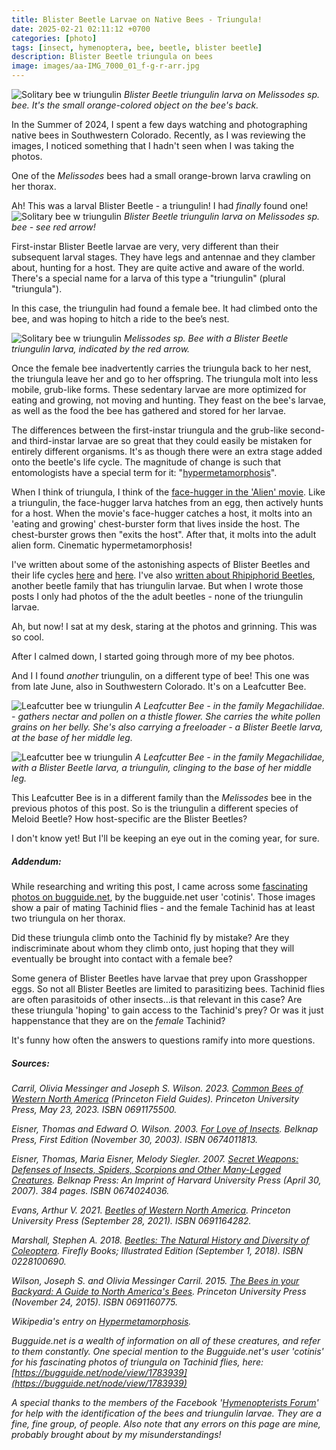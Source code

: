 ```yaml
---
title: Blister Beetle Larvae on Native Bees - Triungula!
date: 2025-02-21 02:11:12 +0700
categories: [photo]
tags: [insect, hymenoptera, bee, beetle, blister beetle]
description: Blister Beetle triungula on bees
image: images/aa-IMG_7000_01_f-g-r-arr.jpg
---
```


![Solitary bee w triungulin](images/aa-IMG_7000_01_f-g-r.jpg "Solitary bee and triungulin")
*Blister Beetle triungulin larva on Melissodes sp. bee. It's the small orange-colored object on the bee's back.*

In the Summer of 2024, I spent a few days watching and photographing native bees in Southwestern Colorado. Recently, as I was reviewing the images, I noticed something that I hadn't seen when I was taking the photos.

One of the _Melissodes_ bees had a small orange-brown larva crawling on her thorax.

Ah! This was a larval Blister Beetle - a triungulin! I had _finally_ found one!
![Solitary bee w triungulin](images/aa-IMG_7000_01_f-g-r-arr.jpg "Solitary bee and triungulin")
*Blister Beetle triungulin larva on Melissodes sp. bee - see red arrow!*

First-instar Blister Beetle larvae are very, very different than their subsequent larval stages. They have legs and antennae and they clamber about, hunting for a host. They are quite active and aware of the world. There's a special name for a larva of this type a "triungulin" (plural "triungula").

In this case, the triungulin had found a female bee. It had climbed onto the bee, and was hoping to hitch a ride to the bee’s nest.

![Solitary bee w triungulin](images/aa-IMG_6990_f_g_r_arr.jpg "Solitary bee and triungulin")
*Melissodes sp. Bee with a Blister Beetle triungulin larva, indicated by the red arrow.*

Once the female bee inadvertently carries the triungula back to her nest, the triungula leave her and go to her offspring. The triungula molt into less mobile, grub-like forms. These sedentary larvae are more optimized for eating and growing, not moving and hunting. They feast on the bee's larvae, as well as the food the bee has gathered and stored for her larvae.

The differences between the first-instar triungula and the grub-like second- and third-instar larvae are so great that they could easily be mistaken for entirely different organisms. It's as though there were an extra stage added onto the beetle's life cycle. The magnitude of change is such that entomologists have a special term for it: "[hypermetamorphosis](https://bugguide.net/node/view/149682)".

When I think of triungula, I think of the [face-hugger in the 'Alien' movie](https://www.google.com/url?sa=t&source=web&rct=j&opi=89978449&url=https://www.imdb.com/title/tt0078748/&ved=2ahUKEwimoqrJxNKLAxX9L0QIHQyKEfIQFnoECEsQAQ&usg=AOvVaw3iyZUKCugAN6_XLaRMdqpu). Like a triungulin, the face-hugger larva hatches from an egg, then actively hunts for a host. When the movie's face-hugger catches a host, it molts into an 'eating and growing' chest-burster form that lives inside the host. The chest-burster grows then "exits the host". After that, it molts into the adult alien form. Cinematic hypermetamorphosis!

I've written about some of the astonishing aspects of Blister Beetles and their life cycles [here](https://tightloop.com/blog/2024/03/15/oil-beetle-meloe-sp-blister-beetle/) and [here](https://tightloop.com/blog/2024/03/17/iron-cross-blister-beetle-tegrodera-aloga/). I've also [written about Rhipiphorid Beetles](https://tightloop.com/blog/2020/11/03/ripiphorus-beetle/), another beetle family that has triungulin larvae. But when I wrote those posts I only had photos of the the adult beetles - none of the triungulin larvae.

Ah, but now! I sat at my desk, staring at the photos and grinning. This was so cool.

After I calmed down, I started going through more of my bee photos.

And I I found _another_ triungulin, on a different type of bee! This one was from late June, also in Southwestern Colorado. It's on a Leafcutter Bee.

![Leafcutter bee w triungulin](images/aa-IMG_9353_01_f-g-r-915x1024.jpg "Solitary bee and triungulin")
*A Leafcutter Bee - in the family Megachilidae. - gathers nectar and pollen on a thistle flower. She carries the white pollen grains on her belly. She's also carrying a freeloader - a Blister Beetle larva, at the base of her middle leg.*

![Leafcutter bee w triungulin](images/aa-IMG_9353_01_f-g-r-arr-915x1024.jpg "Solitary bee and triungulin")
*A Leafcutter Bee - in the family Megachilidae, with a Blister Beetle larva, a triungulin, clinging to the base of her middle leg.*


This Leafcutter Bee is in a different family than the _Melissodes_ bee in the previous photos of this post. So is the triungulin a different species of Meloid Beetle? How host-specific are the Blister Beetles?

I don't know yet! But I'll be keeping an eye out in the coming year, for sure.

##### _Addendum:_

While researching and writing this post, I came across some [fascinating photos on bugguide.net](https://bugguide.net/node/view/1783939), by the bugguide.net user 'cotinis'. Those images show a pair of mating Tachinid flies - and the female Tachinid has at least two triungula on her thorax.

Did these triungula climb onto the Tachinid fly by mistake? Are they indiscriminate about whom they climb onto, just hoping that they will eventually be brought into contact with a female bee?

Some genera of Blister Beetles have larvae that prey upon Grasshopper eggs. So not all Blister Beetles are limited to parasitizing bees. Tachinid flies are often parasitoids of other insects...is that relevant in this case? Are these triungula 'hoping' to gain access to the Tachinid's prey? Or was it just happenstance that they are on the _female_ Tachinid?

It's funny how often the answers to questions ramify into more questions.

##### _Sources_:

_Carril, Olivia Messinger and Joseph S. Wilson. 2023. [Common Bees of Western North America](https://www.amazon.com/Common-Western-America-Princeton-Guides-ebook/dp/B0BSB6X5SF) (Princeton Field Guides). Princeton University Press, May 23, 2023. ISBN 0691175500._

_Eisner, Thomas and Edward O. Wilson. 2003. [For Love of Insects](https://www.amazon.com/Love-Insects-Thomas-Eisner/dp/0674011813). Belknap Press, First Edition (November 30, 2003). ISBN 0674011813._

*Eisner, Thomas, Maria Eisner, Melody Siegler. 2007. [Secret Weapons: Defenses of Insects, Spiders, Scorpions and Other Many-Legged Creatures](https://www.amazon.com/Secret-Weapons-Scorpions-Many-Legged-Creatures/dp/0674024036). Belknap Press: An Imprint of Harvard University Press (April 30, 2007). 384 pages. ISBN 0674024036.*

_Evans, Arthur V. 2021. [Beetles of Western North America](https://www.amazon.com/gp/product/0691164282/). Princeton University Press (September 28, 2021). ISBN 0691164282._

_Marshall, Stephen A. 2018. [Beetles: The Natural History and Diversity of Coleoptera](https://www.amazon.com/Beetles-Natural-History-Diversity-Coleoptera/dp/0228100690). Firefly Books; Illustrated Edition (September 1, 2018). ISBN 0228100690._

_Wilson, Joseph S. and Olivia Messinger Carril. 2015. [The Bees in your Backyard: A Guide to North America's Bees](https://www.amazon.com/Bees-Your-Backyard-Guide-Americas/dp/0691160775). Princeton University Press (November 24, 2015). ISBN 0691160775._

_Wikipedia's entry on [Hypermetamorphosis](https://en.wikipedia.org/wiki/Hypermetamorphosis)._

*Bugguide.net is a wealth of information on all of these creatures, and refer to them constantly. One special mention to the Bugguide.net's user 'cotinis' for his fascinating photos of triungula on Tachinid flies, here: [https://bugguide.net/node/view/1783939](https://bugguide.net/node/view/1783939)*

*A special thanks to the members of the Facebook '[Hymenopterists Forum](https://www.facebook.com/groups/hymenopteristsforum08)' for help with the identification of the bees and triungulin larvae. They are a fine, fine group, of people. Also note that any errors on this page are mine, probably brought about by my misunderstandings!*